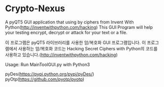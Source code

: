 # Crypto-Nexus

A pyQT5 GUI application that using by ciphers from Invent With Python(http://inventwithpython.com/hacking)
This GUI Program will help your testing encrypt, decrypt or attack for your text or a file.

이 프로그램은 pyQT5 라이브러리를 사용한 암/복호화 GUI 프로그램입니다.
이 프로그램에서 사용하는 암/복호화 코드는 Hacking Secret Ciphers with Python의 코드를 사용하고 있습니다.(http://inventwithpython.com/hacking)


Usage:
Run MainToolGUI.py with Python3

pyDes(https://pypi.python.org/pypi/pyDes/)
pyOtp(https://github.com/pyotp/pyotp)
